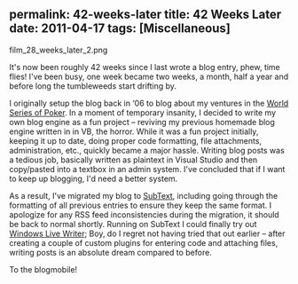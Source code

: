 permalink: 42-weeks-later
title: 42 Weeks Later
date: 2011-04-17
tags: [Miscellaneous]
---
film_28_weeks_later_2.png

<!-- more -->

It's now been roughly 42 weeks since I last wrote a blog entry, phew, time flies! I've been busy, one week became two weeks, a month, half a year and before long the tumbleweeds start drifting by.

I originally setup the blog back in ‘06 to blog about my ventures in the [World Series of Poker](/mainevent2006). In a moment of temporary insanity, I decided to write my own blog engine as a fun project – reviving my previous homemade blog engine written in in VB, the horror. While it was a fun project initially, keeping it up to date, doing proper code formatting, file attachments, administration, etc., quickly became a major hassle. Writing blog posts was a tedious job, basically written as plaintext in Visual Studio and then copy/pasted into a textbox in an admin system. I've concluded that if I want to keep up blogging, I'd need a better system.

As a result, I've migrated my blog to [SubText](http://subtextproject.com/default.aspx?AspxAutoDetectCookieSupport=1), including going through the formatting of all previous entries to ensure they keep the same format. I apologize for any RSS feed inconsistencies during the migration, it should be back to normal shortly. Running on SubText I could finally try out [Windows Live Writer](http://explore.live.com/windows-live-writer?os=other); Boy, do I regret not having tried that out earlier – after creating a couple of custom plugins for entering code and attaching files, writing posts is an absolute dream compared to before.

To the blogmobile!
